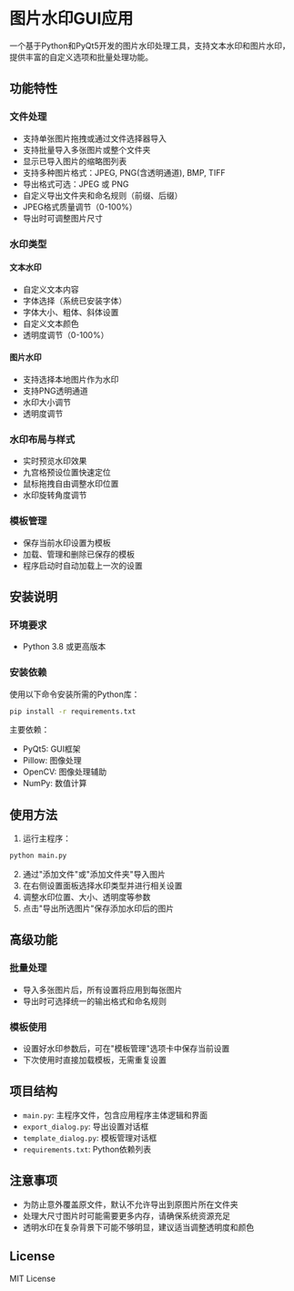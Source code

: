 # 图片水印GUI应用

一个基于Python和PyQt5开发的图片水印处理工具，支持文本水印和图片水印，提供丰富的自定义选项和批量处理功能。

## 功能特性

### 文件处理
- 支持单张图片拖拽或通过文件选择器导入
- 支持批量导入多张图片或整个文件夹
- 显示已导入图片的缩略图列表
- 支持多种图片格式：JPEG, PNG(含透明通道), BMP, TIFF
- 导出格式可选：JPEG 或 PNG
- 自定义导出文件夹和命名规则（前缀、后缀）
- JPEG格式质量调节（0-100%）
- 导出时可调整图片尺寸

### 水印类型

#### 文本水印
- 自定义文本内容
- 字体选择（系统已安装字体）
- 字体大小、粗体、斜体设置
- 自定义文本颜色
- 透明度调节（0-100%）

#### 图片水印
- 支持选择本地图片作为水印
- 支持PNG透明通道
- 水印大小调节
- 透明度调节

### 水印布局与样式
- 实时预览水印效果
- 九宫格预设位置快速定位
- 鼠标拖拽自由调整水印位置
- 水印旋转角度调节

### 模板管理
- 保存当前水印设置为模板
- 加载、管理和删除已保存的模板
- 程序启动时自动加载上一次的设置

## 安装说明

### 环境要求
- Python 3.8 或更高版本

### 安装依赖

使用以下命令安装所需的Python库：

```bash
pip install -r requirements.txt
```

主要依赖：
- PyQt5: GUI框架
- Pillow: 图像处理
- OpenCV: 图像处理辅助
- NumPy: 数值计算

## 使用方法

1. 运行主程序：

```bash
python main.py
```

2. 通过"添加文件"或"添加文件夹"导入图片
3. 在右侧设置面板选择水印类型并进行相关设置
4. 调整水印位置、大小、透明度等参数
5. 点击"导出所选图片"保存添加水印后的图片

## 高级功能

### 批量处理
- 导入多张图片后，所有设置将应用到每张图片
- 导出时可选择统一的输出格式和命名规则

### 模板使用
- 设置好水印参数后，可在"模板管理"选项卡中保存当前设置
- 下次使用时直接加载模板，无需重复设置

## 项目结构

- `main.py`: 主程序文件，包含应用程序主体逻辑和界面
- `export_dialog.py`: 导出设置对话框
- `template_dialog.py`: 模板管理对话框
- `requirements.txt`: Python依赖列表

## 注意事项

- 为防止意外覆盖原文件，默认不允许导出到原图片所在文件夹
- 处理大尺寸图片时可能需要更多内存，请确保系统资源充足
- 透明水印在复杂背景下可能不够明显，建议适当调整透明度和颜色

## License

MIT License